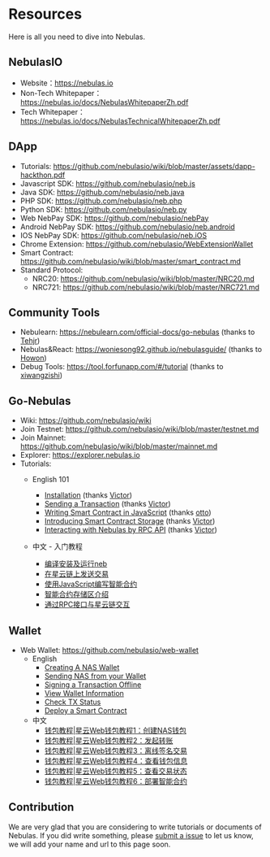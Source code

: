 # Resources

Here is all you need to dive into Nebulas.

## NebulasIO

- Website：https://nebulas.io
- Non-Tech Whitepaper：https://nebulas.io/docs/NebulasWhitepaperZh.pdf
- Tech Whitepaper：https://nebulas.io/docs/NebulasTechnicalWhitepaperZh.pdf

## DApp
- Tutorials: https://github.com/nebulasio/wiki/blob/master/assets/dapp-hackthon.pdf
- Javascript SDK: https://github.com/nebulasio/neb.js
- Java SDK: https://github.com/nebulasio/neb.java
- PHP SDK: https://github.com/nebulasio/neb.php
- Python SDK: https://github.com/nebulasio/neb.py
- Web NebPay SDK: https://github.com/nebulasio/nebPay
- Android NebPay SDK: https://github.com/nebulasio/neb.android
- IOS NebPay SDK: https://github.com/nebulasio/neb.iOS
- Chrome Extension: https://github.com/nebulasio/WebExtensionWallet
- Smart Contract: https://github.com/nebulasio/wiki/blob/master/smart_contract.md
- Standard Protocol:
  - NRC20: https://github.com/nebulasio/wiki/blob/master/NRC20.md
  - NRC721: https://github.com/nebulasio/wiki/blob/master/NRC721.md

## Community Tools
- Nebulearn: https://nebulearn.com/official-docs/go-nebulas (thanks to [Tehjr](https://github.com/HermantNET))
- Nebulas&React: https://woniesong92.github.io/nebulasguide/ (thanks to [Howon](https://woniesong92.github.io/))
- Debug Tools: https://tool.forfunapp.com/#/tutorial (thanks to [xiwangzishi](https://github.com/xiwangzishi))

## Go-Nebulas

- Wiki: https://github.com/nebulasio/wiki
- Join Testnet: https://github.com/nebulasio/wiki/blob/master/testnet.md
- Join Mainnet: https://github.com/nebulasio/wiki/blob/master/mainnet.md
- Explorer: https://explorer.nebulas.io
- Tutorials:
  - English 101
    - [Installation](https://github.com/nebulasio/wiki/blob/master/tutorials/%5BEnglish%5D%20Nebulas%20101%20-%2001%20Installation.md) (thanks [Victor](https://github.com/victorychain))
    - [Sending a Transaction](https://github.com/nebulasio/wiki/blob/master/tutorials/%5BEnglish%5D%20Nebulas%20101%20-%2002%20Transaction.md) (thanks [Victor](https://github.com/victorychain))
    - [Writing Smart Contract in JavaScript](https://github.com/nebulasio/wiki/blob/master/tutorials/%5BEnglish%5D%20Nebulas%20101%20-%2003%20Smart%20Contracts%20JavaScript.md) (thanks [otto](https://github.com/ottokafka))
    - [Introducing Smart Contract Storage](https://github.com/nebulasio/wiki/blob/master/tutorials/%5BEnglish%5D%20Nebulas%20101%20-%2004%20Smart%20Contract%20Storage.md) (thanks [Victor](https://github.com/victorychain))
    - [Interacting with Nebulas by RPC API](https://github.com/nebulasio/wiki/blob/master/tutorials/%5BEnglish%5D%20Nebulas%20101%20-%2005%20Interacting%20with%20Nebulas%20by%20RPC%20API.md) (thanks [Victor](https://github.com/victorychain))

  - 中文 - 入门教程
    - [编译安装及运行neb](https://github.com/nebulasio/wiki/blob/master/tutorials/%5B中文%5D%20Nebulas%20101%20-%2001%20编译安装.md)
    - [在星云链上发送交易](https://github.com/nebulasio/wiki/blob/master/tutorials/%5B中文%5D%20Nebulas%20101%20-%2002%20发送交易.md)
    - [使用JavaScript编写智能合约](https://github.com/nebulasio/wiki/blob/master/tutorials/%5B中文%5D%20Nebulas%20101%20-%2003%20编写智能合约.md)
    - [智能合约存储区介绍](https://github.com/nebulasio/wiki/blob/master/tutorials/%5B中文%5D%20Nebulas%20101%20-%2004%20智能合约存储区.md)
    - [通过RPC接口与星云链交互](https://github.com/nebulasio/wiki/blob/master/tutorials/%5B中文%5D%20Nebulas%20101%20-%2005%20通过RPC接口与星云链交互.md)

## Wallet

- Web Wallet: https://github.com/nebulasio/web-wallet
  - English
    - [Creating A NAS Wallet](https://medium.com/nebulasio/creating-a-nas-wallet-9d01b5fa2df6)
    - [Sending NAS from your Wallet](https://medium.com/nebulasio/sending-nas-from-your-wallet-be1b958c4e5d)
    - [Signing a Transaction Offline](https://medium.com/nebulasio/signing-a-transaction-offline-ae8278f45201)
    - [View Wallet Information](https://medium.com/nebulasio/view-wallet-information-fcea3ea35d94)
    - [Check TX Status](https://medium.com/nebulasio/check-tx-status-8dc7dd9b79de)
    - [Deploy a Smart Contract](https://medium.com/nebulasio/deploy-a-smart-contract-1e781e13c22e)
  - 中文
    - [钱包教程|星云Web钱包教程1：创建NAS钱包](https://blog.nebulas.io/2018/04/12/creating-a-nas-wallet/)
    - [钱包教程|星云Web钱包教程2：发起转账](https://blog.nebulas.io/2018/04/17/sending-nas-from-your-wallet/)
    - [钱包教程|星云Web钱包教程3：离线签名交易](https://blog.nebulas.io/2018/04/18/signing-a-transaction-offline/)
    - [钱包教程|星云Web钱包教程4：查看钱包信息](https://blog.nebulas.io/2018/04/19/view-wallet-information/)
    - [钱包教程|星云Web钱包教程5：查看交易状态](https://blog.nebulas.io/2018/04/28/check-tx-status/)
    - [钱包教程|星云Web钱包教程6：部署智能合约](https://blog.nebulas.io/2018/04/28/deploy-a-smart-contract/)

## Contribution

We are very glad that you are considering to write tutorials or documents of Nebulas. If you did write something, please [submit a issue](https://github.com/nebulasio/wiki/issues/new) to let us know, we will add your name and url to this page soon.
